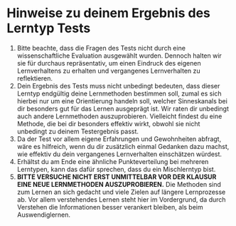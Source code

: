 <!-- ["Lerntypen"] -->
# Hinweise zu deinem Ergebnis des  Lerntyp Tests

1. Bitte beachte, dass die Fragen des Tests nicht durch eine wissenschaftliche Evaluation ausgewählt wurden. Dennoch halten wir sie für durchaus repräsentativ, um einen Eindruck des eigenen Lernverhaltens zu erhalten und vergangenes Lernverhalten zu reflektieren.
2. Dein Ergebnis des Tests muss nicht unbedingt bedeuten, dass dieser Lerntyp endgültig deine Lernmethoden bestimmen soll, zumal es sich hierbei nur um eine Orientierung handeln soll, welcher Sinneskanals bei dir besonders gut für das Lernen ausgeprägt ist. Wir raten dir unbedingt auch andere Lernmethoden auszuprobieren. Vielleicht findest du eine Methode, die bei dir besonders effektiv wirkt, obwohl sie nicht unbedingt zu deinem Testergebnis passt. 
3. Da der Test vor allem eigene Erfahrungen und Gewohnheiten abfragt, wäre es hilfreich, wenn du dir zusätzlich einmal Gedanken dazu machst, wie effektiv du dein vergangenes Lernverhalten einschätzen würdest.
4. Erhältst du am Ende eine ähnliche Punkteverteilung bei mehreren Lerntypen, kann das dafür sprechen, dass du ein Mischlerntyp bist.
5. **BITTE VERSUCHE NICHT ERST UNMITTELBAR VOR DER KLAUSUR EINE NEUE LERNMETHODEN AUSZUPROBIEREN.** Die Methoden sind zum Lernen an sich gedacht und viele Zielen auf längere Lernprozesse ab. Vor allem verstehendes Lernen steht hier im Vordergrund, da durch Verstehen die Informationen besser verankert bleiben, als beim Auswendiglernen.
